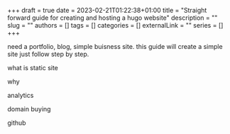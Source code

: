+++ 
draft = true
date = 2023-02-21T01:22:38+01:00
title = "Straight forward guide for creating and hosting a hugo website"
description = ""
slug = ""
authors = []
tags = []
categories = []
externalLink = ""
series = []
+++



need a portfolio, blog, simple buisness site. this guide will create a simple site just follow step by step.

what is static site

why

analytics

domain buying

github
